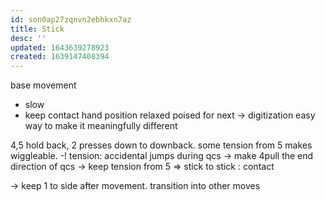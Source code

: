 ```yaml
---
id: son0ap27zqnvn2ebhkxn7az
title: Stick
desc: ''
updated: 1643639278923
created: 1639147408394
---
```



base movement
- slow
- keep contact
hand position
  relaxed
  poised for next
-> digitization easy way to make it meaningfully different

4,5 hold back, 2 presses down to downback.
some tension from 5 makes wiggleable.
-! tension: accidental jumps during qcs
-> make 4pull the end direction of qcs
-> keep tension from 5
=> stick to stick : contact

-> keep 1 to side after movement.
transition into other moves